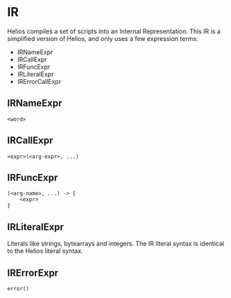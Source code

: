 # IR

Helios compiles a set of scripts into an Internal Representation. This IR is a simplified version of Helios, and only uses a few expression terms:

-   IRNameExpr
-   IRCallExpr
-   IRFuncExpr
-   IRLiteralExpr
-   IRErrorCallExpr

## IRNameExpr

```
<word>
```

## IRCallExpr

```
<expr>(<arg-expr>, ...)
```

## IRFuncExpr

```
(<arg-name>, ...) -> {
    <expr>
}
```

## IRLiteralExpr

Literals like strings, bytearrays and integers. The IR literal syntax is identical to the Helios literal syntax.

## IRErrorExpr

```
error()
```
